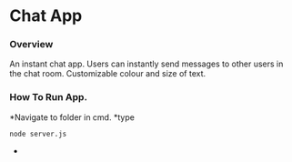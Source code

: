 # Chat App

### Overview

An instant chat app. Users can instantly send messages to other users in the chat room. Customizable colour and size of text. 

### How To Run App.

*Navigate to folder in cmd.
*type 
```
node server.js
```
*